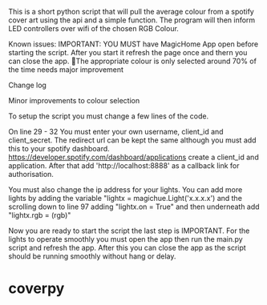 This is a short python script that will pull the average colour from a spotify cover art using the api and a simple function.
The program will then inform LED controllers over wifi of the chosen RGB Colour.

Known issues:
IMPORTANT: YOU MUST have MagicHome App open before starting the script. After you start it refresh the page once and thern you can close the app.
The appropriate colour is only selected around 70% of the time needs major improvement

Change log

Minor improvements to colour selection

To setup the script you must change a few lines of the code.

On line 29 - 32 You must enter your own username, client_id and client_secret. The redirect url
can be kept the same although you must add this to your spotify dashboard. https://developer.spotify.com/dashboard/applications
create a client_id and application. After that add 'http://localhost:8888' as a callback link for authorisation.

You must also change the ip address for your lights. You can add more lights by adding the variable "lightx = magichue.Light('x.x.x.x')
and the scrolling down to line 97 adding "lightx.on = True" and then underneath add "lightx.rgb = (rgb)"

Now you are ready to start the script the last step is IMPORTANT. For the lights to operate smoothly you must open the app then run the main.py script and refresh the app.
After this you can close the app as the script should be running smoothly without hang or delay.
# coverpy
